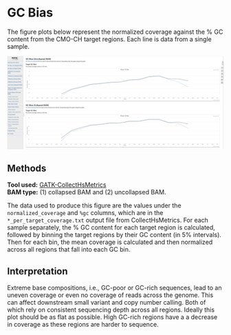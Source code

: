# GC Bias

The figure plots below represent the normalized coverage against the % GC content from the CMO-CH target regions. Each line is data from a single sample.

![](<../.gitbook/assets/iScreen Shoter - 2022-07-21 122859.982.png>)

## Methods

**Tool used:** [GATK-CollectHsMetrics](https://gatk.broadinstitute.org/hc/en-us/articles/360036856051-CollectHsMetrics-Picard-)\
&#x20;**BAM type:** (1) collapsed BAM and (2) uncollapsed BAM.

The data used to produce this figure are the values under the `normalized_coverage` and `%gc` columns, which are in the `*_per_target_coverage.txt` output file from CollectHsMetrics. For each sample separately, the % GC content for each target region is calculated, followed by binning the target regions by their GC content (in 5% intervals). Then for each bin, the mean coverage is calculated and then normalized across all regions that fall into each GC bin.

## Interpretation

Extreme base compositions, i.e., GC-poor or GC-rich sequences, lead to an uneven coverage or even no coverage of reads across the genome. This can affect downstream small variant and copy number calling. Both of which rely on consistent sequencing depth across all regions. Ideally this plot should be as flat as possible. High GC-rich regions have a a decrease in coverage as these regions are harder to sequence.
